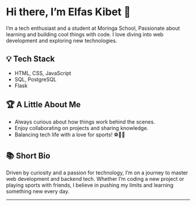 # Hi there, I’m Elfas Kibet 👋

I’m a tech enthusiast and a student at Moringa School, Passionate about learning and building cool things with code. I love diving into web development and exploring new technologies.

## 💡 Tech Stack
- HTML, CSS, JavaScript
- SQL, PostgreSQL
- Flask

## 🏆 A Little About Me
- Always curious about how things work behind the scenes.
- Enjoy collaborating on projects and sharing knowledge.
- Balancing tech life with a love for sports! ⚽🏀🏈

## 📚 Short Bio
Driven by curiosity and a passion for technology, I’m on a journey to master web development and backend tech. Whether I’m coding a new project or playing sports with friends, I believe in pushing my limits and learning something new every day.

---

<!--
Want to connect or check out my work? Add your social links or project highlights here!
-->
